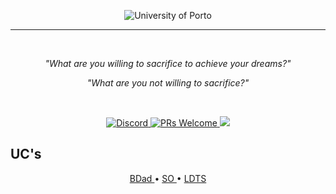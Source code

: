 
<p align="center"> 
    <img src="/home/sissi/uni/images/college-title.png" alt="University of Porto">
</p>

----

<br>

<p align="center"><i>"What are you willing to sacrifice to achieve your dreams?"</i> </p>
<p align="center"><i>"What are you not willing to sacrifice?"</i> </p>

<br>

<p align="center"> 
  <a href="---">
    <img src="https://img.shields.io/badge/University-University%20of%20Porto-white.svg" alt="Discord">
  </a>
  <a href="http://makeapullrequest.com">
    <img src="https://img.shields.io/badge/progress-5%25-brightgreen.svg" alt="PRs Welcome">
  </a>
  <a href="https://www.repostatus.org/#wip"><img src="https://www.repostatus.org/badges/latest/concept.svg" />
  </a>  
</p>


## **UC's**

<p align="center"> 
  <a href="/home/sissi/uni/docs/bdad.md"> BDad 
  </a>
  • 
  <a href="/home/sissi/uni/docs/so.md"> SO 
  </a>
  •
  <a href="https://github.com/MitsukiS16/uni/blob/ba984e10952f008170a4f2ba9396cc74f6d078d3/docs/ldts.md"> LDTS 
  </a>
   
</p>

